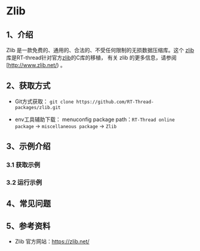 # Zlib

## 1、介绍

Zlib 是一款免费的、通用的、合法的、不受任何限制的无损数据压缩库。这个 [zlib](https://github.com/RT-Thread-packages/zlib) 库是RT-thread针对官方[zlib](https://github.com/madler/zlib)的C库的移植， 有关 zlib 的更多信息，请参阅[http://www.zlib.net/) 。

## 2、获取方式

-  Git方式获取：
  `git clone https://github.com/RT-Thread-packages/zlib.git`

-  env工具辅助下载：
  menuconfig package path：`RT-Thread online package` -> `miscellaneous package` -> `Zlib`

## 3、示例介绍

### 3.1 获取示例

### 3.2 运行示例

## 4、常见问题

## 5、参考资料

- Zlib 官方网站：https://zlib.net/


